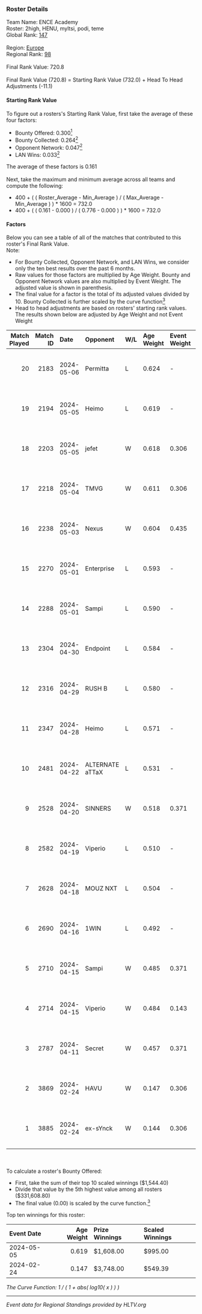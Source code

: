 ### Roster Details<br />
Team Name: ENCE Academy<br />
Roster: 2high, HENU, myltsi, podi, teme<br />
Global Rank: [147](../standings_global.md)<br />
<br />
Region: [Europe]( ../standings_europe.md)<br />
Regional Rank: [98]( ../standings_europe.md)<br />
<br />
Final Rank Value:  720.8<br />
<br />
Final Rank Value (720.8) = Starting Rank Value (732.0) + Head To Head Adjustments (-11.1)<br />

#### Starting Rank Value<br />
To figure out a rosters's Starting Rank Value, first take the average of these four factors:<br />
- Bounty Offered: 0.300[<sup>1</sup>](#table2)
- Bounty Collected: 0.264[<sup>2</sup>](#table1)
- Opponent Network: 0.047[<sup>2</sup>](#table1)
- LAN Wins: 0.033[<sup>2</sup>](#table1)

The average of these factors is 0.161<br />
<br />
Next, take the maximum and minimum average across all teams and compute the following:<br />
- 400 + ( ( Roster_Average - Min_Average ) / ( Max_Average - Min_Average ) ) * 1600 = 732.0
- 400 + ( ( 0.161 - 0.000 ) / ( 0.776 - 0.000 ) ) * 1600 = 732.0


#### Factors<br />
Below you can see a table of all of the matches that contributed to this roster's Final Rank Value.<br />
Note:<br />

- For Bounty Collected, Opponent Network, and LAN Wins, we consider only the ten best results over the past 6 months.
- Raw values for those factors are multiplied by Age Weight. Bounty and Opponent Network values are also multiplied by Event Weight. The adjusted value is shown in parenthesis.
- The final value for a factor is the total of its adjusted values divided by 10. Bounty Collected is further scaled by the curve function[<sup>3</sup>](#curveFunction)
- Head to head adjustments are based on rosters' starting rank values. The results shown below are adjusted by Age Weight and not Event Weight
<span id="table1"></span><br />


| Match Played | Match ID | Date       | Opponent        | W/L | Age Weight | Event Weight | Bounty Collected | Opponent Network | LAN Wins  | H2H Adj. | Roster                          |
| -: | -: | :- | :- | :- | :- | :- | :- | :- | :- | -: | :- |
|           20 |     2183 | 2024-05-06 | Permitta        | L   | 0.624      | -            | -                | -                | -         |    -5.07 | 2high, HENU, myltsi, podi, teme |
|           19 |     2194 | 2024-05-05 | Heimo           | L   | 0.619      | -            | -                | -                | -         |   -10.62 | 2high, HENU, myltsi, podi, teme |
|           18 |     2203 | 2024-05-05 | jefet           | W   | 0.618      | 0.306        | 0.001 (0.000)    | 0.022 (0.004)    | 0 (0.000) |     4.71 | 2high, HENU, myltsi, podi, teme |
|           17 |     2218 | 2024-05-04 | TMVG            | W   | 0.611      | 0.306        | 0.000 (0.000)    | 0.000 (0.000)    | 0 (0.000) |     3.52 | 2high, HENU, myltsi, podi, teme |
|           16 |     2238 | 2024-05-03 | Nexus           | W   | 0.604      | 0.435        | 0.014 (0.004)    | 0.465 (0.122)    | 0 (0.000) |    12.17 | 2high, HENU, myltsi, podi, teme |
|           15 |     2270 | 2024-05-01 | Enterprise      | L   | 0.593      | -            | -                | -                | -         |    -5.49 | 2high, HENU, myltsi, podi, teme |
|           14 |     2288 | 2024-05-01 | Sampi           | L   | 0.590      | -            | -                | -                | -         |    -4.54 | HENU, myltsi, podi, S1rva, teme |
|           13 |     2304 | 2024-04-30 | Endpoint        | L   | 0.584      | -            | -                | -                | -         |    -4.99 | HENU, myltsi, podi, S1rva, teme |
|           12 |     2316 | 2024-04-29 | RUSH B          | L   | 0.580      | -            | -                | -                | -         |    -6.05 | HENU, myltsi, podi, S1rva, teme |
|           11 |     2347 | 2024-04-28 | Heimo           | L   | 0.571      | -            | -                | -                | -         |   -10.49 | HENU, myltsi, podi, S1rva, teme |
|           10 |     2481 | 2024-04-22 | ALTERNATE aTTaX | L   | 0.531      | -            | -                | -                | -         |    -4.23 | HENU, myltsi, podi, S1rva, teme |
|            9 |     2528 | 2024-04-20 | SINNERS         | W   | 0.518      | 0.371        | 0.038 (0.007)    | 0.721 (0.138)    | 0 (0.000) |    13.96 | HENU, myltsi, podi, S1rva, teme |
|            8 |     2582 | 2024-04-19 | Viperio         | L   | 0.510      | -            | -                | -                | -         |   -10.49 | HENU, myltsi, podi, S1rva, teme |
|            7 |     2628 | 2024-04-18 | MOUZ NXT        | L   | 0.504      | -            | -                | -                | -         |    -2.46 | HENU, myltsi, podi, S1rva, teme |
|            6 |     2690 | 2024-04-16 | 1WIN            | L   | 0.492      | -            | -                | -                | -         |    -4.50 | HENU, myltsi, podi, S1rva, teme |
|            5 |     2710 | 2024-04-15 | Sampi           | W   | 0.485      | 0.371        | 0.028 (0.005)    | 1.000 (0.180)    | 0 (0.000) |    11.13 | HENU, myltsi, podi, S1rva, teme |
|            4 |     2714 | 2024-04-15 | Viperio         | W   | 0.484      | 0.143        | 0.002 (0.000)    | 0.038 (0.003)    | 0 (0.000) |     5.37 | HENU, myltsi, podi, S1rva, teme |
|            3 |     2787 | 2024-04-11 | Secret          | W   | 0.457      | 0.371        | 0.000 (0.000)    | 0.061 (0.010)    | 0 (0.000) |     3.75 | HENU, myltsi, podi, S1rva, teme |
|            2 |     3869 | 2024-02-24 | HAVU            | W   | 0.147      | 0.306        | 0.001 (0.000)    | 0.162 (0.007)    | 1 (0.147) |     2.21 | HENU, myltsi, podi, S1rva, teme |
|            1 |     3885 | 2024-02-24 | ex-sYnck        | W   | 0.144      | 0.306        | 0.000 (0.000)    | 0.018 (0.001)    | 1 (0.144) |     0.96 | HENU, myltsi, podi, S1rva, teme |

<br />
<span id="table2"></span><br />
To calculate a roster's Bounty Offered:<br />

- First, take the sum of their top 10 scaled winnings ($1,544.40)
- Divide that value by the 5th highest value among all rosters ($331,608.80)
- The final value (0.00) is scaled by the curve function.[<sup>3</sup>](#curveFunction)

Top ten winnings for this roster:<br />

| Event Date | Age Weight | Prize Winnings | Scaled Winnings |
| :- | -: | :- | :- |
| 2024-05-05 |      0.619 | $1,608.00      | $995.00         |
| 2024-02-24 |      0.147 | $3,748.00      | $549.39         |


<span id="curveFunction"></span>_The Curve Function: 1 / ( 1 + abs( log10( x ) ) )_<br />

---
_Event data for Regional Standings provided by HLTV.org_<br />
